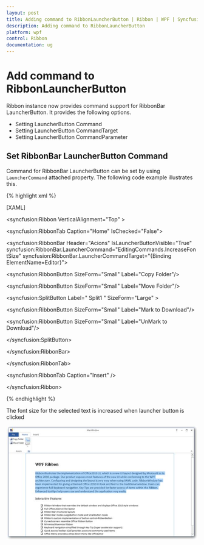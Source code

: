 ```yaml
---
layout: post
title: Adding command to RibbonLauncherButton | Ribbon | WPF | Syncfusion
description: Adding command to RibbonLauncherButton
platform: wpf
control: Ribbon
documentation: ug
---
```

# Add command to RibbonLauncherButton

Ribbon instance now provides command support for RibbonBar LauncherButton. It provides the following options.

* Setting LauncherButton Command
* Setting LauncherButton CommandTarget
* Setting LauncherButton CommandParameter

## Set RibbonBar LauncherButton Command


Command for RibbonBar LauncherButton can be set by using `LauncherCommand` attached property. The following code example illustrates this.

{% highlight xml %}

[XAML]

<syncfusion:Ribbon  VerticalAlignment="Top" >

<syncfusion:RibbonTab  Caption="Home" IsChecked="False">

<syncfusion:RibbonBar  Header="Acions"  IsLauncherButtonVisible="True" syncfusion:RibbonBar.LauncherCommand="EditingCommands.IncreaseFontSize" syncfusion:RibbonBar.LauncherCommandTarget="{Binding ElementName=Editor}">

<syncfusion:RibbonButton SizeForm="Small"  Label="Copy Folder"/>

<syncfusion:RibbonButton SizeForm="Small" Label="Move Folder"/>

<syncfusion:SplitButton  Label=" Split1 "   SizeForm="Large" >

<syncfusion:RibbonButton SizeForm="Small"  Label="Mark to Download"/>

<syncfusion:RibbonButton SizeForm="Small"  Label="UnMark to Download"/>

</syncfusion:SplitButton>

</syncfusion:RibbonBar>

</syncfusion:RibbonTab>

<syncfusion:RibbonTab  Caption="Insert" />

</syncfusion:Ribbon>



{% endhighlight %}



The font size for the selected text is increased when launcher button is clicked

![](AddingcommandtoRibbonLauncherButton_images/AddingcommandtoRibbonLauncherButton_img1.jpeg)
